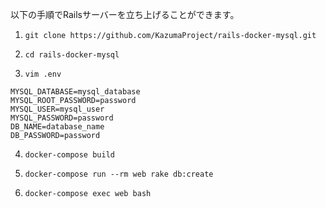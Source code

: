 以下の手順でRailsサーバーを立ち上げることができます。

1. `git clone https://github.com/KazumaProject/rails-docker-mysql.git`

2. `cd rails-docker-mysql`

3. `vim .env`
```
MYSQL_DATABASE=mysql_database
MYSQL_ROOT_PASSWORD=password
MYSQL_USER=mysql_user
MYSQL_PASSWORD=password
DB_NAME=database_name
DB_PASSWORD=password
```

4. `docker-compose build`

5. `docker-compose run --rm web rake db:create`

6. `docker-compose exec web bash`
